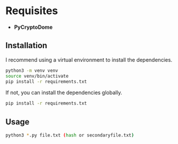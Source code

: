 # Requisites
- **PyCryptoDome**

## Installation
I recommend using a virtual environment to install the dependencies.
```bash
python3 -m venv venv
source venv/bin/activate
pip install -r requirements.txt
```

If not, you can install the dependencies globally.
```bash
pip install -r requirements.txt
```

## Usage
```bash
python3 *.py file.txt (hash or secondaryfile.txt)
```